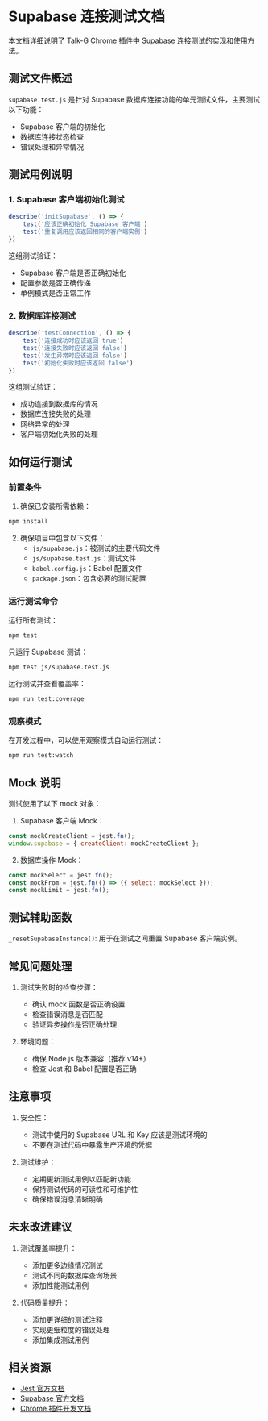 # Supabase 连接测试文档

本文档详细说明了 Talk-G Chrome 插件中 Supabase 连接测试的实现和使用方法。

## 测试文件概述

`supabase.test.js` 是针对 Supabase 数据库连接功能的单元测试文件，主要测试以下功能：

- Supabase 客户端的初始化
- 数据库连接状态检查
- 错误处理和异常情况

## 测试用例说明

### 1. Supabase 客户端初始化测试

```javascript
describe('initSupabase', () => {
    test('应该正确初始化 Supabase 客户端')
    test('重复调用应该返回相同的客户端实例')
})
```

这组测试验证：
- Supabase 客户端是否正确初始化
- 配置参数是否正确传递
- 单例模式是否正常工作

### 2. 数据库连接测试

```javascript
describe('testConnection', () => {
    test('连接成功时应该返回 true')
    test('连接失败时应该返回 false')
    test('发生异常时应该返回 false')
    test('初始化失败时应该返回 false')
})
```

这组测试验证：
- 成功连接到数据库的情况
- 数据库连接失败的处理
- 网络异常的处理
- 客户端初始化失败的处理

## 如何运行测试

### 前置条件

1. 确保已安装所需依赖：
```bash
npm install
```

2. 确保项目中包含以下文件：
   - `js/supabase.js`：被测试的主要代码文件
   - `js/supabase.test.js`：测试文件
   - `babel.config.js`：Babel 配置文件
   - `package.json`：包含必要的测试配置

### 运行测试命令

运行所有测试：
```bash
npm test
```

只运行 Supabase 测试：
```bash
npm test js/supabase.test.js
```

运行测试并查看覆盖率：
```bash
npm run test:coverage
```

### 观察模式

在开发过程中，可以使用观察模式自动运行测试：
```bash
npm run test:watch
```

## Mock 说明

测试使用了以下 mock 对象：

1. Supabase 客户端 Mock：
```javascript
const mockCreateClient = jest.fn();
window.supabase = { createClient: mockCreateClient };
```

2. 数据库操作 Mock：
```javascript
const mockSelect = jest.fn();
const mockFrom = jest.fn(() => ({ select: mockSelect }));
const mockLimit = jest.fn();
```

## 测试辅助函数

`_resetSupabaseInstance()`: 用于在测试之间重置 Supabase 客户端实例。

## 常见问题处理

1. 测试失败时的检查步骤：
   - 确认 mock 函数是否正确设置
   - 检查错误消息是否匹配
   - 验证异步操作是否正确处理

2. 环境问题：
   - 确保 Node.js 版本兼容（推荐 v14+）
   - 检查 Jest 和 Babel 配置是否正确

## 注意事项

1. 安全性：
   - 测试中使用的 Supabase URL 和 Key 应该是测试环境的
   - 不要在测试代码中暴露生产环境的凭据

2. 测试维护：
   - 定期更新测试用例以匹配新功能
   - 保持测试代码的可读性和可维护性
   - 确保错误消息清晰明确

## 未来改进建议

1. 测试覆盖率提升：
   - 添加更多边缘情况测试
   - 测试不同的数据库查询场景
   - 添加性能测试用例

2. 代码质量提升：
   - 添加更详细的测试注释
   - 实现更细粒度的错误处理
   - 添加集成测试用例

## 相关资源

- [Jest 官方文档](https://jestjs.io/docs/getting-started)
- [Supabase 官方文档](https://supabase.io/docs)
- [Chrome 插件开发文档](https://developer.chrome.com/docs/extensions/)
